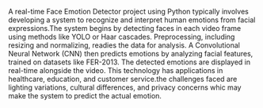 A real-time Face Emotion Detector project using Python typically involves developing a system to recognize and interpret human emotions from facial expressions.The system begins by detecting faces in each video frame using methods like YOLO or Haar cascades. Preprocessing, including resizing and normalizing, readies the data for analysis. A Convolutional Neural Network (CNN) then predicts emotions by analyzing facial features, trained on datasets like FER-2013. The detected emotions are displayed in real-time alongside the video. This technology has applications in healthcare, education, and customer service.the challenges faced are lighting variations, cultural differences, and privacy concerns whic may make the system to predict the actual emotion.
